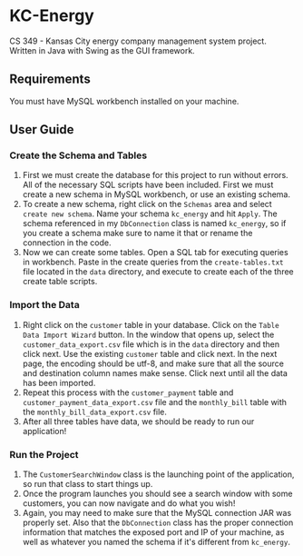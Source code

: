 # KC-Energy

CS 349 - Kansas City energy company management system project. Written in Java with Swing as the GUI framework.

## Requirements

You must have MySQL workbench installed on your machine.

## User Guide

### Create the Schema and Tables

1. First we must create the database for this project to run without errors.
All of the necessary SQL scripts have been included. First we must create a new schema in MySQL workbench, or
use an existing schema.
2. To create a new schema, right click on the `Schemas` area and select `create new schema`. Name your schema
`kc_energy` and hit `Apply`. The schema referenced in my `DbConnection` class is named `kc_energy`, so if you create a schema
make sure to name it that or rename the connection in the code.
3. Now we can create some tables. Open a SQL tab for executing queries in workbench. Paste in the create queries from
the `create-tables.txt` file located in the `data` directory, and execute to create each of the three create table scripts.

### Import the Data

1. Right click on the `customer` table in your database. Click on the `Table Data Import Wizard` button.
In the window that opens up, select the `customer_data_export.csv` file which is in the `data` directory
and then click next. Use the existing `customer`
table and click next. In the next page, the encoding should be utf-8, and make sure that all the source and destination
column names make sense. Click next until all the data has been imported.
2. Repeat this process with the `customer_payment` table and `customer_payment_data_export.csv` file and the
`monthly_bill` table with the `monthly_bill_data_export.csv` file.
3. After all three tables have data, we should be ready to run our application!

### Run the Project

1. The `CustomerSearchWindow` class is the launching point of the application, so run that class to start things up.
2. Once the program launches you should see a search window with some customers, you can now navigate and do what
you wish!
3. Again, you may need to make sure that the MySQL connection JAR was properly set. Also that the `DbConnection` class
has the proper connection information that matches the exposed port and IP of your machine, as well as whatever you named
the schema if it's different from `kc_energy`.


